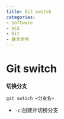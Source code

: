 ```yaml
---
title: Git switch
categories:
- Software
- VCS
- Git
- 基本命令
---
```

# Git switch

**切换分支**

 ```shell
git swtich <分支名>
 ```

- `-c`:创建并切换分支
